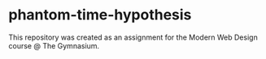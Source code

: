# phantom-time-hypothesis
This repository was created as an assignment for the Modern Web Design course @ The Gymnasium.
